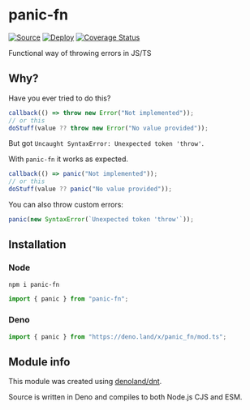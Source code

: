 # panic-fn

[![Source](https://img.shields.io/badge/source-github-informational)](https://github.com/glebbash/panic-fn)
[![Deploy](https://github.com/glebbash/panic-fn/actions/workflows/release.yml/badge.svg)](https://github.com/glebbash/panic-fn/actions)
[![Coverage Status](https://coveralls.io/repos/github/glebbash/panic-fn/badge.svg?branch=main)](https://coveralls.io/github/glebbash/panic-fn?branch=main)

Functional way of throwing errors in JS/TS

## Why?

Have you ever tried to do this?

```ts
callback(() => throw new Error("Not implemented"));
// or this
doStuff(value ?? throw new Error("No value provided"));
```

But got `Uncaught SyntaxError: Unexpected token 'throw'`.

With `panic-fn` it works as expected.

```ts
callback(() => panic("Not implemented"));
// or this
doStuff(value ?? panic("No value provided"));
```

You can also throw custom errors:

```ts
panic(new SyntaxError(`Unexpected token 'throw'`));
```

## Installation

### Node

```bash
npm i panic-fn
```

```ts
import { panic } from "panic-fn";
```

### Deno

```ts
import { panic } from "https://deno.land/x/panic_fn/mod.ts";
```

## Module info

This module was created using [denoland/dnt](https://github.com/denoland/dnt).

Source is written in Deno and compiles to both Node.js CJS and ESM.
